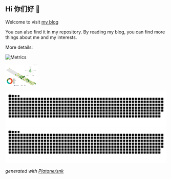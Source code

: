 ## Hi 你们好 👋

Welcome to visit [my blog](https://zwn2001.github.io/)


You can also find it in my repository. By reading my blog, you can find more things about me and my interests.


More details:

![Metrics](https://metrics.lecoq.io/ZWN2001?template=classic&config.timezone=Asia%2FShanghai)


<img src="./profile-3d-contrib/profile-green-animate.svg" style="zoom:10%;" />

![github contribution grid snake animation](https://raw.githubusercontent.com/platane/platane/output/github-contribution-grid-snake-dark.svg#gh-dark-mode-only)![github contribution grid snake animation](https://raw.githubusercontent.com/platane/platane/output/github-contribution-grid-snake.svg#gh-light-mode-only)


_generated with [Platane/snk](https://github.com/Platane/snk)_

